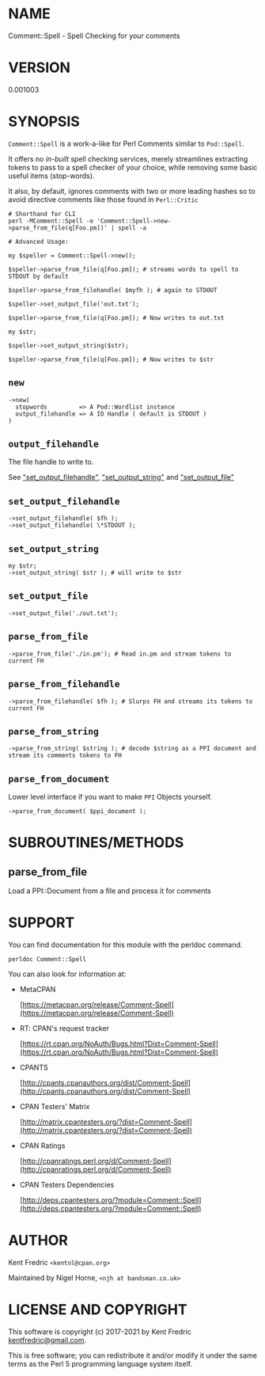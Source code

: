 # NAME

Comment::Spell  - Spell Checking for your comments

# VERSION

0.001003

# SYNOPSIS

`Comment::Spell` is a work-a-like for Perl Comments similar to `Pod::Spell`.

It offers no _in-built_ spell checking services, merely streamlines extracting tokens
to pass to a spell checker of your choice, while removing some basic useful items (stop-words).

It also, by default, ignores comments with two or more leading hashes so to avoid directive comments
like those found in `Perl::Critic`

    # Shorthand for CLI
    perl -MComment::Spell -e 'Comment::Spell->new->parse_from_file(q[Foo.pm])' | spell -a

    # Advanced Usage:

    my $speller = Comment::Spell->new();

    $speller->parse_from_file(q[Foo.pm]); # streams words to spell to STDOUT by default

    $speller->parse_from_filehandle( $myfh ); # again to STDOUT

    $speller->set_output_file('out.txt');

    $speller->parse_from_file(q[Foo.pm]); # Now writes to out.txt

    my $str;

    $speller->set_output_string($str);

    $speller->parse_from_file(q[Foo.pm]); # Now writes to $str

## `new`

    ->new(
      stopwords         => A Pod::Wordlist instance
      output_filehandle => A IO Handle ( default is STDOUT )
    )

## `output_filehandle`

The file handle to write to.

See ["set\_output\_filehandle"](#set_output_filehandle), ["set\_output\_string"](#set_output_string) and ["set\_output\_file"](#set_output_file)

## `set_output_filehandle`

    ->set_output_filehandle( $fh );
    ->set_output_filehandle( \*STDOUT );

## `set_output_string`

    my $str;
    ->set_output_string( $str ); # will write to $str

## `set_output_file`

    ->set_output_file('./out.txt');

## `parse_from_file`

    ->parse_from_file('./in.pm'); # Read in.pm and stream tokens to current FH

## `parse_from_filehandle`

    ->parse_from_filehandle( $fh ); # Slurps FH and streams its tokens to current FH

## `parse_from_string`

    ->parse_from_string( $string ); # decode $string as a PPI document and stream its comments tokens to FH

## `parse_from_document`

Lower level interface if you want to make `PPI` Objects yourself.

    ->parse_from_document( $ppi_document );

# SUBROUTINES/METHODS

## parse\_from\_file

Load a PPI::Document from a file and process it for comments

# SUPPORT

You can find documentation for this module with the perldoc command.

    perldoc Comment::Spell

You can also look for information at:

- MetaCPAN

    [https://metacpan.org/release/Comment-Spell](https://metacpan.org/release/Comment-Spell)

- RT: CPAN's request tracker

    [https://rt.cpan.org/NoAuth/Bugs.html?Dist=Comment-Spell](https://rt.cpan.org/NoAuth/Bugs.html?Dist=Comment-Spell)

- CPANTS

    [http://cpants.cpanauthors.org/dist/Comment-Spell](http://cpants.cpanauthors.org/dist/Comment-Spell)

- CPAN Testers' Matrix

    [http://matrix.cpantesters.org/?dist=Comment-Spell](http://matrix.cpantesters.org/?dist=Comment-Spell)

- CPAN Ratings

    [http://cpanratings.perl.org/d/Comment-Spell](http://cpanratings.perl.org/d/Comment-Spell)

- CPAN Testers Dependencies

    [http://deps.cpantesters.org/?module=Comment::Spell](http://deps.cpantesters.org/?module=Comment::Spell)

# AUTHOR

Kent Fredric `<kentnl@cpan.org>`

Maintained by Nigel Horne, `<njh at bandsman.co.uk>`

# LICENSE AND COPYRIGHT

This software is copyright (c) 2017-2021 by Kent Fredric <kentfredric@gmail.com>.

This is free software; you can redistribute it and/or modify it under
the same terms as the Perl 5 programming language system itself.
